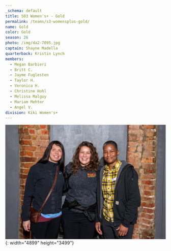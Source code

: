 ```yaml
---
_schema: default
title: S03 Women's+ - Gold
permalink: /teams/s3-womensplus-gold/
name: Gold
color: Gold
season: 26
photo: /img/da2-7095.jpg
captain: Shayne Madella
quarterback: Kristin Lynch
members:
  - Megan Barbieri
  - Britt C.
  - Jayme Fuglesten
  - Taylor H.
  - Veronica H.
  - Christine Hohl
  - Melissa Malguy
  - Mariam Mehter
  - Angel V.
division: Kiki Women's+
---
```

![](/img/da2-7095.jpg){: width="4899" height="3499"}